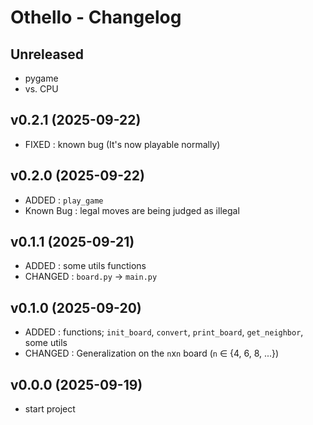 # Othello - Changelog

## Unreleased
- pygame
- vs. CPU

## v0.2.1 (2025-09-22)
- FIXED : known bug (It's now playable normally)

## v0.2.0 (2025-09-22)
- ADDED : `play_game`
- Known Bug : legal moves are being judged as illegal

## v0.1.1 (2025-09-21)
- ADDED : some utils functions
- CHANGED : `board.py` -> `main.py`

## v0.1.0 (2025-09-20)
- ADDED : functions; `init_board`, `convert`, `print_board`, `get_neighbor`, some utils
- CHANGED : Generalization on the `n`x`n` board (`n` ∈ {4, 6, 8, ...})

## v0.0.0 (2025-09-19)
- start project
